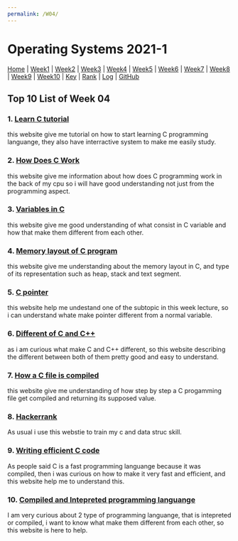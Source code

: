 ```yaml
---
permalink: /W04/
---
```


# Operating Systems 2021-1

[Home](../) |
[Week1](../W01/) |
[Week2](../W02/) |
[Week3](../W03/) |
[Week4](../W04/) |
[Week5](../W05/) |
[Week6](../W06/) |
[Week7](../W07/) |
[Week8](../W08/) |
[Week9](../W09/) |
[Week10](../W10/) |
[Key](../TXT/mypubkey.txt) |
[Rank](../TXT/myrank.txt) |
[Log](../TXT/mylog.txt) |
[GitHub](https://github.com/nofamex/os211)

## Top 10 List of Week 04

### 1. [Learn C tutorial](https://www.codecademy.com/)<br>

this website give me tutorial on how to start learning
C programming languange, they also have interractive system
to make me easily study.

### 2. [How Does C Work](https://computer.howstuffworks.com/c.htm)<br>

this website give me information about how does C programming
work in the back of my cpu so i will have good understanding not
just from the programming aspect.

### 3. [Variables in C](https://www.tutorialspoint.com/cprogramming/)<br>

this website give me good understanding of what consist in
C variable and how that make them different from each other.

### 4. [Memory layout of C program](https://www.geeksforgeeks.org/memory-layout-of-c-program/)<br>

this website give me understanding about the memory layout
in C, and type of its representation such as heap, stack and
text segment.

### 5. [C pointer](https://www.programiz.com/c-programming/c-pointers)<br>

this website help me undestand one of the subtopic
in this week lecture, so i can understand whate make
pointer different from a normal variable.

### 6. [Different of C and C++](https://www.guru99.com/c-vs-cpp.html)<br>

as i am curious what make C and C++ different, so this website
describing the different between both of them pretty good
and easy to understand.

### 7. [How a C file is compiled](https://www.geeksforgeeks.org/compiling-a-c-program-behind-the-scenes/)<br>

this website give me understanding of how step by step
a C progamming file get compiled and returning its
supposed value.

### 8. [Hackerrank](https://www.hackerrank.com/)<br>

As usual i use this webstie to train my c and data struc skill.

### 9. [Writing efficient C code](https://www.codeproject.com/articles/6154/writing-efficient-c-and-c-code-optimization)<br>

As people said C is a fast programming languange because it was compiled,
then i was curious on how to make it very fast and efficient, and this website
help me to understand this.

### 10. [Compiled and Intepreted programming languange](https://www.lifewire.com/compiled-language-2184210)<br>

I am very curious about 2 type of programming languange, that is intepreted
or compiled, i want to know what make them different from each other, so this
website is here to help.
